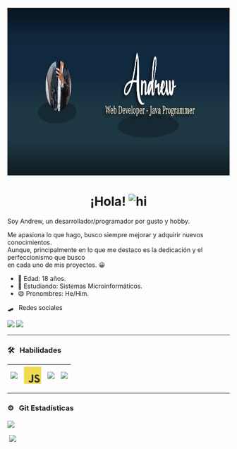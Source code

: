 <p align="center">
<img alt="GIF" src="https://github.com/ItzPipeG/ItzPipeG/blob/main/images/bannerandrew.png" height="380" />
 <p/>
<h1 align="center"> ¡Hola! <img src="https://user-images.githubusercontent.com/1303154/88677602-1635ba80-d120-11ea-84d8-d263ba5fc3c0.gif" width="28px" alt="hi"></h1>

Soy Andrew, un desarrollador/programador por gusto y hobby.

Me apasiona lo que hago, busco siempre mejorar y adquirir nuevos conocimientos.                                                                                          
Aunque, principalmente en lo que me destaco es la dedicación y el perfeccionismo que busco                                                                                          
en cada uno de mis proyectos. 😀                                                                                          

                                                                                          

<!-- TODO: Add last video link -->

- 🤔 Edad: 18 años.
- 📕 Estudiando: Sistemas Microinformáticos.
- 😄 Pronombres: He/Him.

🛹 &nbsp; Redes sociales

[<img src="https://img.shields.io/badge/linkedin-%230077B5.svg?&style=for-the-badge&logo=linkedin&logoColor=white" />](https://www.linkedin.com/in/navodya-pasqual-11ba801b1/)
<img src="https://img.shields.io/badge/twitter-%231DA1F2.svg?&style=for-the-badge&logo=twitter&logoColor=white" />

<hr>

### 🛠 &nbsp; Habilidades

|<img src="https://camo.githubusercontent.com/d94d6e8e534fe88023c71482f7e9c90a38b1f2d3e760dff3463eac593753bace/68747470733a2f2f7777772e766563746f726c6f676f2e7a6f6e652f6c6f676f732f6a6176612f6a6176612d766572746963616c2e737667" width=40> | <img src="https://raw.githubusercontent.com/devicons/devicon/master/icons/javascript/javascript-original.svg" width="40"> | <img src="https://camo.githubusercontent.com/842373051212a9c9c61fe72b9d636b2e7ed06f89120e8322ea5e67d01857cff8/68747470733a2f2f7777772e766563746f726c6f676f2e7a6f6e652f6c6f676f732f6d7973716c2f6d7973716c2d617232312e737667" width=40> | <img src="https://camo.githubusercontent.com/68a9de9ef11c5270a343ec89f2516dd3d1f514bf9fe24d8e38bc5b1224cfcfa2/68747470733a2f2f7777772e766563746f726c6f676f2e7a6f6e652f6c6f676f732f7068702f7068702d617232312e737667" width="40"> |
|:-:|:-:|:-:|:-:|

<hr>

### ⚙️ &nbsp; Git Estadísticas
 
<p><img align="center" src="https://github-readme-stats.vercel.app/api?username=ItzPipeG&theme=dark&show_icons=true" /></p>
<p>&nbsp;<img align="center" src="https://github-readme-stats.vercel.app/api/top-langs/?username=ItzPipeG&theme=dark&layout=compact" width="410" /></p>

